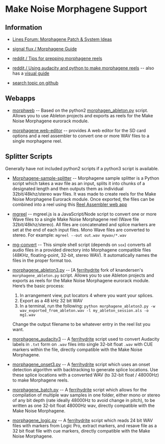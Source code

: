# Make Noise Morphagene Support

## Information

- [Lines Forum: Morphagene Patch & System Ideas](https://llllllll.co/t/morphagene-patch-system-ideas/8197)

- [signal flux / Morphagene Guide](https://signalflux.org/morphagene)

- [reddit / Tips for prepping morphagene reels](https://www.reddit.com/r/modular/comments/s1he2j/tips_for_prepping_morphagene_reels/)

- [reddit / Using audacity and python to make morphagene reels](https://www.reddit.com/r/modular/comments/a5mvzk/using_audacity_and_python_to_make_morphagene_reels/) -- also has a [visual guide](https://imgur.com/a/XocUesN)

- [search topic on github](https://github.com/search?q=morphagene)


## Webapps

- [morphweb](https://knandersen.github.io/morphaweb/) -- Based on the python2 [morphagen_ableton.py](https://gist.github.com/knandersen/a1da6859e3ef84f3c0ce1979536d85c8) script. Allows you to use Ableton projects and exports as reels for the Make Noise Morphagene eurorack module. 

- [morphagene web-editor](https://www.lorenzostanco.com/lab/morphagene/) -- provides A web editor for the SD card options and a reel assembler to convert one or more WAV files to a single morphagene reel.


## Splitter Scripts

Generally have not included python2 scripts if a python3 script is available.

- [Morphagene-sample-splitter](https://github.com/podusmonens/Morphagene-sample-splitter) -- Morphagene sample splitter is a Python script which takes a wav file as an input, splits it into chunks of a designated length and then outputs them as individual 32bit/48khz/stereo wav files. It was made to create reels for the Make Noise Morphagene Eurorack module. Once exported, the files can be combined into a reel using this [Reel Assembler web app]( https://www.lorenzostanco.com/lab/morphagene/)

- [mgreel](https://github.com/olt/mgreel) -- mgreel.js is a JavaScript/Node script to convert one or more Wave files to a single Make Noise Morphagene reel (Wave file 32bit/48khz/stereo). All files are concatenated and splice markers are set at the end of each input files. Mono Wave files are converted to stereo. For example: `mgreel --out out.wav mywav/*.wav`
	
- [mg-convert](https://gist.github.com/sym3tri/636befdaae22f0c4b1f7f4b448dad113) -- This simple shell script (depends on `sox`) converts all audio files in a provided directory into Morphagene compatible files (48KHz, floating-point, 32-bit, stereo WAV). It automatically names the files in the proper format too.

- [morphagene_ableton3.py](https://gist.github.com/ferrihydrite/3830e66b8b90a998adeddd5f693296cf) -- [A [ferrihydrite](https://gist.github.com/ferrihydrite) fork of knandersen's `morphagene_ableton.py` script. Allows you to use Ableton projects and exports as reels for the Make Noise Morphagene eurorack module. Here’s the basic process:

	1. In arrangement view, put locators 4 where you want your splices.
	2. Export as a 48 kHz 32 bit WAV
	3. In a terminal, run the following:
	`python morphagene_ableton3.py -w wav_exported_from_ableton.wav -l my_ableton_session.als -o mg1.wav`

	Change the output filename to be whatever entry in the reel list you want.

- [morphagene_audacity3](https://gist.github.com/ferrihydrite/562ee8926e66e0c1af753f28f69b34ab) -- A [ferrihydrite](https://gist.github.com/ferrihydrite) script used to convert Audacity labels in `.txt` form on `.wav` files into single 32-bit float `.wav` with CUE markers within the file, directly compatible with the Make Noise Morphagene.

- [morphagene_onset3.py](https://gist.github.com/ferrihydrite/4eecdb4cfc2d08c582064bd7b58c79f5) -- A [ferrihydrite](https://gist.github.com/ferrihydrite) script which uses an onset detection algorithm with backtracking to generate splice locations. Use these splice locations with a converted WAV (to 32-bit float / 48000Hz) to make Morphagene reels.

- [morphagene_batch.py](https://gist.github.com/ferrihydrite/a8fc9b2b2d4cefc362a419d21451d193) -- A [ferrihydrite](https://gist.github.com/ferrihydrite) script which allows for the compilation of multiple wav samples in one folder, either mono or stereo of any bit depth (rate ideally 48000Hz to avoid change in pitch), to be written as one 32-bit float 48000Hz wav, directly compatible with the Make Noise Morphagene.

- [morphagene_logic.py](https://gist.github.com/ferrihydrite/290f4874711f99456e542c71b893df75) -- A [ferrihydrite](https://gist.github.com/ferrihydrite) script which reads 24 bit WAV files with markers from Logic Pro, extract markers, and resave file as a 32 bit float file with cue markers, directly compatible with the Make Noise Morphagene.


